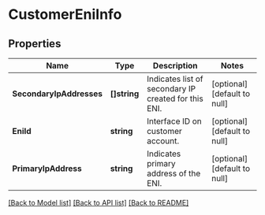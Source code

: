 # CustomerEniInfo

## Properties
Name | Type | Description | Notes
------------ | ------------- | ------------- | -------------
**SecondaryIpAddresses** | **[]string** | Indicates list of secondary IP created for this ENI. | [optional] [default to null]
**EniId** | **string** | Interface ID on customer account. | [optional] [default to null]
**PrimaryIpAddress** | **string** | Indicates primary address of the ENI. | [optional] [default to null]

[[Back to Model list]](../README.md#documentation-for-models) [[Back to API list]](../README.md#documentation-for-api-endpoints) [[Back to README]](../README.md)

